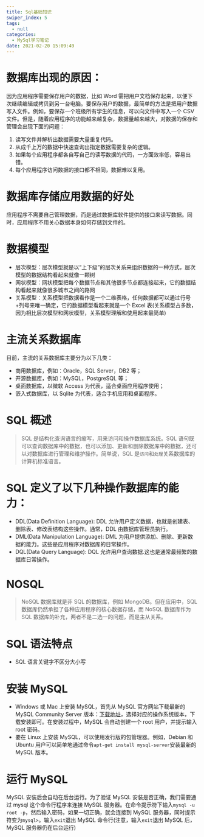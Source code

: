 ```yaml
---
title: Sql基础知识
swiper_index: 5
tags:
  - null
categories:
  - MySql学习笔记
date: 2021-02-20 15:09:49
---
```


# 数据库出现的原因：

因为应用程序需要保存用户的数据，比如 Word 需把用户文档保存起来，以便下次继续编辑或拷贝到另一台电脑。要保存用户的数据，最简单的方法是把用户数据写入文件。例如，要保存一个班级所有学生的信息，可以向文件中写入一个 CSV 文件。但是，随着应用程序的功能越来越复杂，数据量越来越大，对数据的保存和管理会出现下面的问题：

1. 读写文件并解析出数据需要大量重复代码。
2. 从成千上万的数据中快速查询出指定数据需要复杂的逻辑。
3. 如果每个应用程序都各自写自己的读写数据的代码，一方面效率低，容易出错。
4. 每个应用程序访问数据的接口都不相同，数据难以复用。

# 数据库存储应用数据的好处

应用程序不需要自己管理数据，而是通过数据库软件提供的接口来读写数据。同时，应用程序不用关心数据本身如何存储到文件的。

# 数据模型

- 层次模型：层次模型就是以“上下级”的层次关系来组织数据的一种方式，层次模型的数据结构看起来就像一颗树
- 网状模型：网状模型把每个数据节点和其他很多节点都连接起来，它的数据结构看起来就像很多城市之间的路网
- 关系模型：关系模型把数据看作是一个二维表格，任何数据都可以通过行号+列号来唯一确定，它的数据模型看起来就是一个 Excel 表(关系模型占多数，因为相比层次模型和网状模型，关系模型理解和使用起来最简单)

# 主流关系数据库

目前，主流的关系数据库主要分为以下几类：

- 商用数据库，例如：Oracle，SQL Server，DB2 等；
- 开源数据库，例如：MySQL，PostgreSQL 等；
- 桌面数据库，以微软 Access 为代表，适合桌面应用程序使用；
- 嵌入式数据库，以 Sqlite 为代表，适合手机应用和桌面程序。

# SQL 概述

> SQL 是结构化查询语言的缩写，用来访问和操作数据库系统。SQL 语句既可以查询数据库中的数据，也可以添加、更新和删除数据库中的数据，还可以对数据库进行管理和维护操作。简单说，SQL 是`访问`和`处理`关系数据库的计算机标准语言。

# SQL 定义了以下几种操作数据库的能力：

- DDL(Data Definition Language): DDL 允许用户定义数据，也就是创建表、删除表、修改表结构这些操作。通常，DDL 由数据库管理员执行。
- DML(Data Manipulation Language): DML 为用户提供添加、删除、更新数据的能力。这些是应用程序对数据库的日常操作。
- DQL(Data Query Language): DQL 允许用户查询数据.这也是通常最频繁的数据库日常操作。

# NOSQL

> NoSQL 数据库就是非 SQL 的数据库，例如 MongoDB。但在应用中，SQL 数据库仍然承担了各种应用程序的核心数据存储，而 NoSQL 数据库作为 SQL 数据库的补充，两者不是二选一的问题，而是主从关系。

# SQL 语法特点

- SQL 语言关键字不区分大小写

# 安装 MySQL

- Windows 或 Mac 上安装 MySQL，首先从 MySQL 官方网站下载最新的 MySQL Community Server 版本：[下载地址](https://dev.mysql.com/downloads/mysql/)，选择对应的操作系统版本，下载安装即可。在安装过程中，MySQL 会自动创建一个 root 用户，并提示输入 root 密码。
- 要在 Linux 上安装 MySQL，可以使用发行版的包管理器。例如，Debian 和 Ubuntu 用户可以简单地通过命令`apt-get install mysql-server`安装最新的 MySQL 版本。

# 运行 MySQL

MySQL 安装后会自动在后台运行。为了验证 MySQL 安装是否正确，我们需要通过 mysql 这个命令行程序来连接 MySQL 服务器。在命令提示符下输入`mysql -u root -p`，然后输入密码，如果一切正确，就会连接到 MySQL 服务器，同时提示符变为`mysql>`。输入`exit`退出 MySQL 命令行(注意，输入`exit`退出 MySQL 后，MySQL 服务器仍在后台运行)
